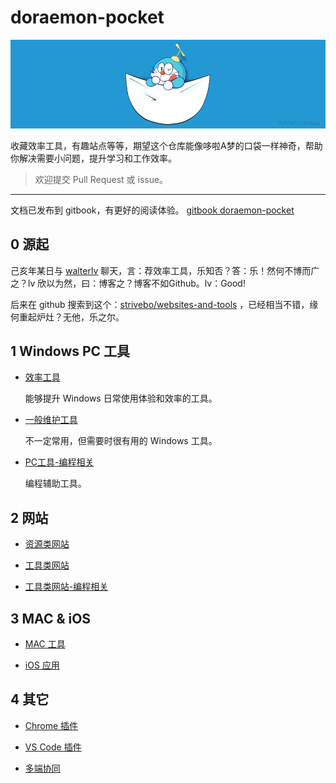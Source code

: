 # doraemon-pocket

![logo](./assets/pic/doraemon-pocket-dc-256.png)

收藏效率工具，有趣站点等等，期望这个仓库能像哆啦A梦的口袋一样神奇，帮助你解决需要小问题，提升学习和工作效率。

> 欢迎提交 Pull Request 或 issue。

---

文档已发布到 gitbook，有更好的阅读体验。
[gitbook doraemon-pocket](https://jgrass.gitbook.io/doraemon-pocket/ )

## 0 源起

己亥年某日与 [walterlv](https://blog.walterlv.com/) 聊天，言：荐效率工具，乐知否？答：乐！然何不博而广之？lv 欣以为然，曰：博客之？博客不如Github。lv：Good!

后来在 github 搜索到这个：[strivebo/websites-and-tools](https://github.com/strivebo/websites-and-tools) ，已经相当不错，缘何重起炉灶？无他，乐之尔。

## 1 Windows PC 工具

* [效率工具](./01-Tool-PC-Windows-效率工具.md)

    能够提升 Windows 日常使用体验和效率的工具。

* [一般维护工具](./02-Tool-PC-Windows.md)

    不一定常用，但需要时很有用的 Windows 工具。

* [PC工具-编程相关](./03-Tool-PC-Windows-Programer.md)

    编程辅助工具。

## 2 网站

* [资源类网站](./11-Website-Resource.md)

* [工具类网站](./12-Website-Tool.md)

* [工具类网站-编程相关](./13-Website-Tool-Programer.md)

## 3 MAC & iOS

* [MAC 工具](./04-Tool-PC-MAC.md)

* [iOS 应用](./31-App-iOS.md)

## 4 其它

* [Chrome 插件](./21-Chrome-Extension.md)
 
* [VS Code 插件](./22-VSCode-Extension.md)

* [多端协同](./41-多端协同.md)
